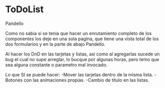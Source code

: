 # ToDoList
Pandello

Como no sabia si se tenia que hacer un enrutamiento completo de los componentes 
los deje en una sola pagina, que tiene una vista total de los dos formularios y
en la parte de abajo Pandello.

Al hacer los DnD en las tarjetas y listas, asi como al agregarlas sucede
un bug el cual no supe arreglar, lo bucque por algunas horas, pero temo que 
sea alguna constante o parametro mal invocado.

Lo que SI se puede hacer:
-Mover las tarjetas dentro de la misma lista.
-Botones con las animaciones propias.
-Cambio de titulo en las listas.
